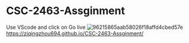 # CSC-2463-Assginment

Use VScode and click on Go live
![96215865aab58026f18affd4cbed57e](https://user-images.githubusercontent.com/113397683/214197472-b1c0281d-9fe5-40c6-8a5c-71b62d8caecd.png)
https://ziqingzhou694.github.io/CSC-2463-Assginment/
